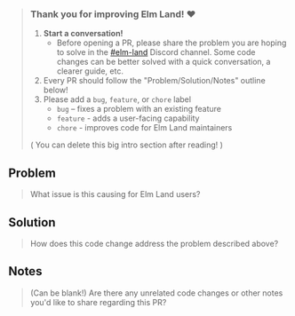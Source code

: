 > ### Thank you for improving Elm Land! ❤️
>
> 1. __Start a conversation!__ 
>     - Before opening a PR, please share the problem you are hoping to solve in the [#elm-land](https://discord.com/channels/534524278847045633/750847823238398003) Discord channel.
>     Some code changes can be better solved with a quick conversation, a clearer guide, etc.
> 1. Every PR should follow the "Problem/Solution/Notes" outline below!
> 1. Please add a `bug`, `feature`, or `chore` label
>     - `bug` – fixes a problem with an existing feature
>     - `feature` - adds a user-facing capability 
>     - `chore` - improves code for Elm Land maintainers
>
> ( You can delete this big intro section after reading! )

## Problem

> What issue is this causing for Elm Land users?

## Solution

> How does this code change address the problem described above?

## Notes

> (Can be blank!) Are there any unrelated code changes or other notes you'd like to share regarding this PR?

